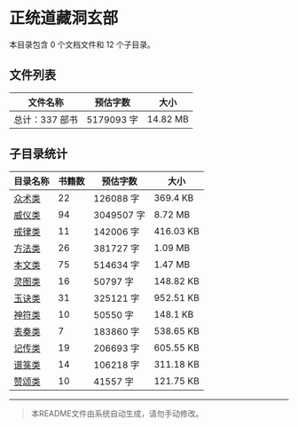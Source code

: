 # 正统道藏洞玄部

本目录包含 0 个文档文件和 12 个子目录。

## 文件列表

| 文件名称 | 预估字数 | 大小 |
|---------|---------|------|
| 总计：337 部书 | 5179093 字 | 14.82 MB |

## 子目录统计

| 目录名称 | 书籍数 | 预估字数 | 大小 |
|---------|--------|----------|------|
| [众术类](道藏/正统道藏洞玄部/众术类/README.md) | 22 | 126088 字 | 369.4 KB |
| [威仪类](道藏/正统道藏洞玄部/威仪类/README.md) | 94 | 3049507 字 | 8.72 MB |
| [戒律类](道藏/正统道藏洞玄部/戒律类/README.md) | 11 | 142006 字 | 416.03 KB |
| [方法类](道藏/正统道藏洞玄部/方法类/README.md) | 26 | 381727 字 | 1.09 MB |
| [本文类](道藏/正统道藏洞玄部/本文类/README.md) | 75 | 514634 字 | 1.47 MB |
| [灵图类](道藏/正统道藏洞玄部/灵图类/README.md) | 16 | 50797 字 | 148.82 KB |
| [玉诀类](道藏/正统道藏洞玄部/玉诀类/README.md) | 31 | 325121 字 | 952.51 KB |
| [神符类](道藏/正统道藏洞玄部/神符类/README.md) | 10 | 50550 字 | 148.1 KB |
| [表奏类](道藏/正统道藏洞玄部/表奏类/README.md) | 7 | 183860 字 | 538.65 KB |
| [记传类](道藏/正统道藏洞玄部/记传类/README.md) | 19 | 206693 字 | 605.55 KB |
| [谱箓类](道藏/正统道藏洞玄部/谱箓类/README.md) | 14 | 106218 字 | 311.18 KB |
| [赞颂类](道藏/正统道藏洞玄部/赞颂类/README.md) | 10 | 41557 字 | 121.75 KB |

---

> 本README文件由系统自动生成，请勿手动修改。
